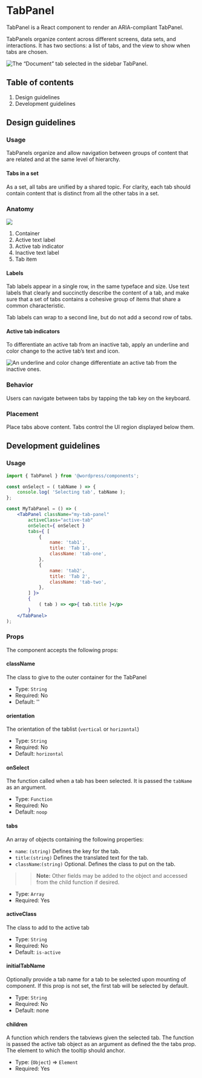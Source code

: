 # TabPanel

TabPanel is a React component to render an ARIA-compliant TabPanel. 

TabPanels organize content across different screens, data sets, and interactions. It has two sections: a list of tabs, and the view to show when tabs are chosen. 

![The “Document” tab selected in the sidebar TabPanel.](https://wordpress.org/gutenberg/files/2019/01/s_E36D9C9B8FFA15A1A8CE224E422535A12B016F88884089575F9998E52016A49F_1541785098230_TabPanel.png)

## Table of contents

1. Design guidelines
2. Development guidelines

## Design guidelines

### Usage

TabPanels organize and allow navigation between groups of content that are related and at the same level of hierarchy.

#### Tabs in a set
As a set, all tabs are unified by a shared topic. For clarity, each tab should contain content that is distinct from all the other tabs in a set. 

### Anatomy

![](https://wordpress.org/gutenberg/files/2019/01/s_E36D9C9B8FFA15A1A8CE224E422535A12B016F88884089575F9998E52016A49F_1541787297310_TabPanelAnatomy.png)

1. Container
2. Active text label
3. Active tab indicator
4. Inactive text label
5. Tab item

#### Labels

Tab labels appear in a single row, in the same typeface and size. Use text labels that clearly and succinctly describe the content of a tab, and make sure that a set of tabs contains a cohesive group of items that share a common characteristic.

Tab labels can wrap to a second line, but do not add a second row of tabs.

#### Active tab indicators

To differentiate an active tab from an inactive tab, apply an underline and color change to the active tab’s text and icon.

![An underline and color change differentiate an active tab from the inactive ones.](https://wordpress.org/gutenberg/files/2019/01/s_E36D9C9B8FFA15A1A8CE224E422535A12B016F88884089575F9998E52016A49F_1541787691601_TabPanelActiveTab.png)

### Behavior

Users can navigate between tabs by tapping the tab key on the keyboard.

### Placement

Place tabs above content. Tabs control the UI region displayed below them.

## Development guidelines

### Usage

```jsx
import { TabPanel } from '@wordpress/components';

const onSelect = ( tabName ) => {
	console.log( 'Selecting tab', tabName );
};

const MyTabPanel = () => (
	<TabPanel className="my-tab-panel"
		activeClass="active-tab"
		onSelect={ onSelect }
		tabs={ [
			{
				name: 'tab1',
				title: 'Tab 1',
				className: 'tab-one',
			},
			{
				name: 'tab2',
				title: 'Tab 2',
				className: 'tab-two',
			},
		] }>
		{
			( tab ) => <p>{ tab.title }</p>
		}
	</TabPanel>
);
```

### Props

The component accepts the following props:

#### className

The class to give to the outer container for the TabPanel

- Type: `String`
- Required: No
- Default: ''

#### orientation

The orientation of the tablist (`vertical` or `horizontal`)

- Type: `String`
- Required: No
- Default: `horizontal`

#### onSelect

The function called when a tab has been selected. It is passed the `tabName` as an argument.

- Type: `Function`
- Required: No
- Default: `noop`

#### tabs

An array of objects containing the following properties:

- `name`: `(string)` Defines the key for the tab.
- `title`:`(string)` Defines the translated text for the tab.
- `className`:`(string)` Optional. Defines the class to put on the tab.

>> **Note:** Other fields may be added to the object and accessed from the child function if desired.

- Type: `Array`
- Required: Yes

#### activeClass

The class to add to the active tab

- Type: `String`
- Required: No
- Default: `is-active`

#### initialTabName

Optionally provide a tab name for a tab to be selected upon mounting of component. If this prop is not set, the first tab will be selected by default.

- Type: `String`
- Required: No
- Default: none

#### children

A function which renders the tabviews given the selected tab. The function is passed the active tab object as an argument as defined the the tabs prop.
The element to which the tooltip should anchor.

- Type: (`Object`) => `Element`
- Required: Yes
